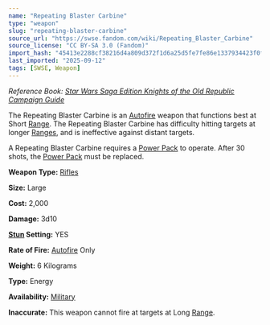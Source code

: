 ```yaml
---
name: "Repeating Blaster Carbine"
type: "weapon"
slug: "repeating-blaster-carbine"
source_url: "https://swse.fandom.com/wiki/Repeating_Blaster_Carbine"
source_license: "CC BY-SA 3.0 (Fandom)"
import_hash: "45413e2288cf38216d4a809d372f1d6a25d5fe7fe86e1337934423f0f30ef7b7"
last_imported: "2025-09-12"
tags: [SWSE, Weapon]
---
```

*Reference Book: [Star Wars Saga Edition Knights of the Old Republic Campaign Guide](https://swse.fandom.com/wiki/Star_Wars_Saga_Edition_Knights_of_the_Old_Republic_Campaign_Guide)*

The Repeating Blaster Carbine is an [Autofire](https://swse.fandom.com/wiki/Autofire) weapon that functions best at Short [Range](https://swse.fandom.com/wiki/Range). The Repeating Blaster Carbine has difficulty hitting targets at longer [Ranges](https://swse.fandom.com/wiki/Ranges), and is ineffective against distant targets.

A Repeating Blaster Carbine requires a [Power Pack](https://swse.fandom.com/wiki/Power_Pack) to operate. After 30 shots, the [Power Pack](https://swse.fandom.com/wiki/Power_Pack) must be replaced.

**Weapon Type:** [Rifles](https://swse.fandom.com/wiki/Rifles)

**Size:** Large

**Cost:** 2,000

**Damage:** 3d10

**[Stun](https://swse.fandom.com/wiki/Stun) Setting:** YES

**Rate of Fire:** [Autofire](https://swse.fandom.com/wiki/Autofire) Only

**Weight:** 6 Kilograms

**Type:** Energy

**Availability:** [Military](https://swse.fandom.com/wiki/Military)

**Inaccurate:** This weapon cannot fire at targets at Long [Range](https://swse.fandom.com/wiki/Range).